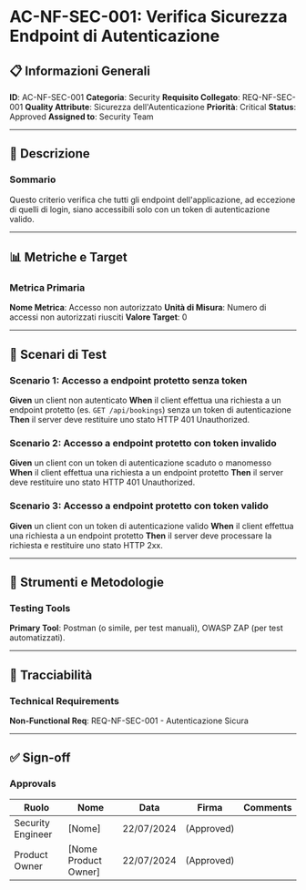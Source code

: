 # AC-NF-SEC-001: Verifica Sicurezza Endpoint di Autenticazione

## 📋 Informazioni Generali
**ID**: AC-NF-SEC-001
**Categoria**: Security
**Requisito Collegato**: REQ-NF-SEC-001
**Quality Attribute**: Sicurezza dell'Autenticazione
**Priorità**: Critical
**Status**: Approved
**Assigned to**: Security Team

---

## 📝 Descrizione

### Sommario
Questo criterio verifica che tutti gli endpoint dell'applicazione, ad eccezione di quelli di login, siano accessibili solo con un token di autenticazione valido.

---

## 📊 Metriche e Target

### Metrica Primaria
**Nome Metrica**: Accesso non autorizzato
**Unità di Misura**: Numero di accessi non autorizzati riusciti
**Valore Target**: 0

---

## 🧪 Scenari di Test

### Scenario 1: Accesso a endpoint protetto senza token
**Given** un client non autenticato
**When** il client effettua una richiesta a un endpoint protetto (es. `GET /api/bookings`) senza un token di autenticazione
**Then** il server deve restituire uno stato HTTP 401 Unauthorized.

### Scenario 2: Accesso a endpoint protetto con token invalido
**Given** un client con un token di autenticazione scaduto o manomesso
**When** il client effettua una richiesta a un endpoint protetto
**Then** il server deve restituire uno stato HTTP 401 Unauthorized.

### Scenario 3: Accesso a endpoint protetto con token valido
**Given** un client con un token di autenticazione valido
**When** il client effettua una richiesta a un endpoint protetto
**Then** il server deve processare la richiesta e restituire uno stato HTTP 2xx.

---

## 🔧 Strumenti e Metodologie

### Testing Tools
**Primary Tool**: Postman (o simile, per test manuali), OWASP ZAP (per test automatizzati).

---

## 🔗 Tracciabilità

### Technical Requirements
**Non-Functional Req**: REQ-NF-SEC-001 - Autenticazione Sicura

---

## ✅ Sign-off

### Approvals
| Ruolo | Nome | Data | Firma | Comments |
|---|---|---|---|---|
| Security Engineer | [Nome] | 22/07/2024 | (Approved) | |
| Product Owner | [Nome Product Owner] | 22/07/2024 | (Approved) | |
